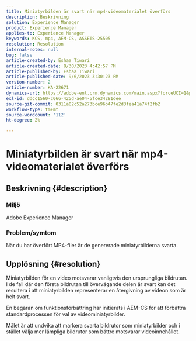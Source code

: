 ```yaml
---
title: Miniatyrbilden är svart när mp4-videomaterialet överförs
description: Beskrivning
solution: Experience Manager
product: Experience Manager
applies-to: Experience Manager
keywords: KCS, mp4, AEM-CS, ASSETS-25505
resolution: Resolution
internal-notes: null
bug: false
article-created-by: Eshaa Tiwari
article-created-date: 8/30/2023 4:42:57 PM
article-published-by: Eshaa Tiwari
article-published-date: 9/6/2023 3:30:23 PM
version-number: 2
article-number: KA-22671
dynamics-url: https://adobe-ent.crm.dynamics.com/main.aspx?forceUCI=1&pagetype=entityrecord&etn=knowledgearticle&id=4c7a4b44-5447-ee11-be6d-6045bd006793
exl-id: ddcc1560-c066-425d-ae04-5fce34281dee
source-git-commit: 0311a02c52a273bce96b47fe2d3fea41a74f2fb2
workflow-type: tm+mt
source-wordcount: '112'
ht-degree: 2%

---
```


# Miniatyrbilden är svart när mp4-videomaterialet överförs

## Beskrivning {#description}


### Miljö 

Adobe Experience Manager

### Problem/symtom

När du har överfört MP4-filer är de genererade miniatyrbilderna svarta.


## Upplösning {#resolution}


Miniatyrbilden för en video motsvarar vanligtvis den ursprungliga bildrutan. I de fall där den första bildrutan till övervägande delen är svart kan det resultera i att miniatyrbilden representerar en återgivning av videon som är helt svart.

En begäran om funktionsförbättring har initierats<b> </b>i AEM-CS för att förbättra standardprocessen för val av videominiatyrbilder.

Målet är att undvika att markera svarta bildrutor som miniatyrbilder och i stället välja mer lämpliga bildrutor som bättre motsvarar videoinnehållet.
